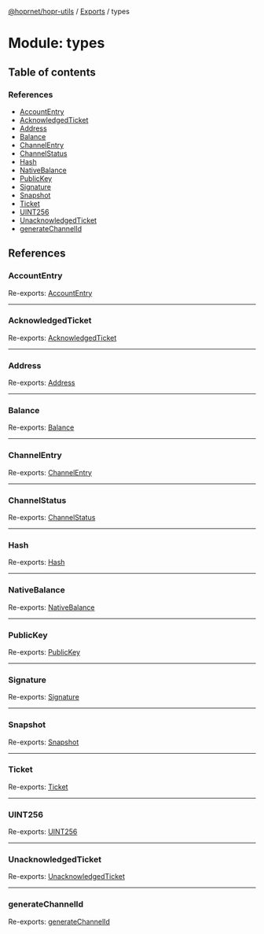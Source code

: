 [@hoprnet/hopr-utils](../README.md) / [Exports](../modules.md) / types

# Module: types

## Table of contents

### References

- [AccountEntry](types.md#accountentry)
- [AcknowledgedTicket](types.md#acknowledgedticket)
- [Address](types.md#address)
- [Balance](types.md#balance)
- [ChannelEntry](types.md#channelentry)
- [ChannelStatus](types.md#channelstatus)
- [Hash](types.md#hash)
- [NativeBalance](types.md#nativebalance)
- [PublicKey](types.md#publickey)
- [Signature](types.md#signature)
- [Snapshot](types.md#snapshot)
- [Ticket](types.md#ticket)
- [UINT256](types.md#uint256)
- [UnacknowledgedTicket](types.md#unacknowledgedticket)
- [generateChannelId](types.md#generatechannelid)

## References

### AccountEntry

Re-exports: [AccountEntry](../classes/types_accountentry.accountentry.md)

---

### AcknowledgedTicket

Re-exports: [AcknowledgedTicket](../classes/types_acknowledged.acknowledgedticket.md)

---

### Address

Re-exports: [Address](../classes/types_primitives.address.md)

---

### Balance

Re-exports: [Balance](../classes/types_primitives.balance.md)

---

### ChannelEntry

Re-exports: [ChannelEntry](../classes/types_channelentry.channelentry.md)

---

### ChannelStatus

Re-exports: [ChannelStatus](types_channelentry.md#channelstatus)

---

### Hash

Re-exports: [Hash](../classes/types_primitives.hash.md)

---

### NativeBalance

Re-exports: [NativeBalance](../classes/types_primitives.nativebalance.md)

---

### PublicKey

Re-exports: [PublicKey](../classes/types_primitives.publickey.md)

---

### Signature

Re-exports: [Signature](../classes/types_primitives.signature.md)

---

### Snapshot

Re-exports: [Snapshot](../classes/types_snapshot.snapshot.md)

---

### Ticket

Re-exports: [Ticket](../classes/types_ticket.ticket.md)

---

### UINT256

Re-exports: [UINT256](../classes/types_solidity.uint256.md)

---

### UnacknowledgedTicket

Re-exports: [UnacknowledgedTicket](../classes/types_unacknowledgedticket.unacknowledgedticket.md)

---

### generateChannelId

Re-exports: [generateChannelId](types_channelentry.md#generatechannelid)
